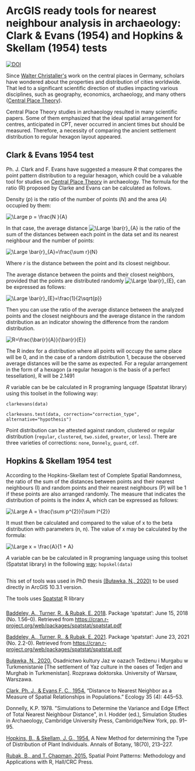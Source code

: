 # ArcGIS ready tools for nearest neighbour analysis in archaeology: Clark & Evans (1954) and Hopkins & Skellam (1954) tests


[![DOI](https://zenodo.org/badge/DOI/10.5281/zenodo.5544445.svg)](https://doi.org/10.5281/zenodo.5544445)


Since [Walter Christaller's](https://www.worldcat.org/title/central-places-in-southern-germany/oclc/635646611&referer=brief_results) work on the central places in Germany, scholars have wondered about the properties and distribution of cities worldwide. That led to a significant scientific direction of studies impacting various disciplines, such as geography, economics, archaeology, and many others ([Central Place Theory](https://www.sciencedirect.com/topics/earth-and-planetary-sciences/central-place-theory)). 


Central Place Theory studies in archaeology resulted in many scientific papers. Some of them emphasized that the ideal spatial arrangement for centres, anticipated in CPT, never occurred in ancient times but should be measured. Therefore, a necessity of comparing the ancient settlement distribution to regular hexagon layout appeared.  

## Clark & Evans 1954 test 

Ph. J. Clark and F. Evans have suggested a measure *R* that compares the point pattern distribution to a regular hexagon, which could be a valuable tool for studies on [Central Place Theory](https://www.sciencedirect.com/topics/earth-and-planetary-sciences/central-place-theory) in archaeology. The formula for the ratio (R) proposed by Clarke and Evans can be calculated as follows. 

Density (*p*) is the ratio of the number of points (*N*) and the area (*A*) occupied by them: 

![\Large p = \frac{N }{A}](https://latex.codecogs.com/svg.image?p&space;=&space;\frac{N&space;}{A}) 

In that case, the average distance ![\Large \bar{r}_{A}](https://latex.codecogs.com/svg.image?\bar{r}_{A}) is the ratio of the sum of the distances between each point in the data set and its nearest neighbour and the number of points: 

![\Large \bar{r}_{A}=\frac{\sum r}{N}](https://latex.codecogs.com/svg.image?\bar{r}_{A}=\frac{\sum&space;r}{N})

  Where *r* is the distance between the point and its closest neighbour. 
  
The average distance between the points and their closest neighbors, provided that the points are distributed randomly ![\Large \bar{r}_{E}](https://latex.codecogs.com/svg.image?\bar{r}_{E}), can be expressed as follows: 

![\Large \bar{r}_{E}=\frac{1}{2\sqrt{p}}](https://latex.codecogs.com/svg.image?\bar{r}_{E}=\frac{1}{2\sqrt{p}})

Then you can use the ratio of the average distance between the analyzed points and the closest neighbours and the average distance in the random distribution as an indicator showing the difference from the random distribution. 

![R=\frac{\bar{r}_{A}}{\bar{r}_{E}}](https://latex.codecogs.com/svg.image?R=\frac{\bar{r}_{A}}{\bar{r}_{E}})

The R index for a distribution where all points will occupy the same place will be 0, and in the case of a random distribution 1, because the observed average distances will be the same as expected. For a regular arrangement in the form of a hexagon (a regular hexagon is the basis of a perfect tessellation), R will be 2.1491 

*R* variable can be be calculated in R programing language (Spatstat library) using this toolset in the following way:

`clarkevans(data)`

`clarkevans.test(data, correction="correction_type", alternative="hypothesis")`

Point distribution can be attested against random, clustered or regular distribution (`regular`, `clustered`, `two.sided`, `greater`, or `less`). There are three varieties of corrections: `none`, `Donnely`, `guard`, `cdf`.


## Hopkins & Skellam 1954 test 

According to the Hopkins-Skellam test of Complete Spatial Randomness, the ratio of the sum of the distances between points and their nearest neighbours (I) and random points and their nearest neighbours (P) will be 1 if these points are also arranged randomly. The measure that indicates the distribution of points is the index A, which can be expressed as follows:

![\Large A = \frac{\sum p^{2}}{\sum I^{2}}](https://latex.codecogs.com/svg.image?A&space;=&space;\frac{\sum&space;p^{2}}{\sum&space;I^{2}}) 

It must then be calculated and compared to the value of x to the beta distribution with parameters (n, n). The value of x may be calculated by the formula: 

![\Large x = \frac{A}{1 + A}](https://latex.codecogs.com/svg.image?x&space;=&space;\frac{A}{1&space;&plus;&space;A}) 

*A* variable can be be calculated in R programing language using this toolset (Spatstat library) in the following [way](https://www.rdocumentation.org/packages/spatstat.core/versions/2.1-2/topics/hopskel):
`hopskel(data)`

##  


This set of tools was used in PhD thesis [(Buławka, N., 2020)](https://www.researchgate.net/publication/345728606_Bulawka_Nazarij_2020_Osadnictwo_Kultury_Jaz_w_Oazach_Tedzenu_i_Murgabu_w_Turkmenistanie_The_Settlement_of_Yaz_Culture_in_the_Oases_of_Tedjen_and_Murghab_in_Turkmenistan_Rozprawa_Doktorska_Warsaw_Unive)  to be used directly in ArcGIS 10.3.1 version.

The tools uses [Spatstat](https://cran.r-project.org/web/packages/spatstat/index.html) R library 
###
[Baddeley, A., Turner, R., & Rubak, E. 2018](https://cran.r-project.org/web/packages/spatstat/spatstat.pdf). Package ‘spatstat’: June 15, 2018 (No. 1.56–0). Retrieved from https://cran.r-project.org/web/packages/spatstat/spatstat.pdf

[Baddeley, A., Turner, R., & Rubak, E. 2021](https://cran.r-project.org/web/packages/spatstat/spatstat.pdf). Package ‘spatstat’: June 23, 2021 (No. 2.2-0). Retrieved from https://cran.r-project.org/web/packages/spatstat/spatstat.pdf


[Buławka, N., 2020.](https://www.researchgate.net/publication/345728606_Bulawka_Nazarij_2020_Osadnictwo_Kultury_Jaz_w_Oazach_Tedzenu_i_Murgabu_w_Turkmenistanie_The_Settlement_of_Yaz_Culture_in_the_Oases_of_Tedjen_and_Murghab_in_Turkmenistan_Rozprawa_Doktorska_Warsaw_Unive) Osadnictwo kultury Jaz w oazach Tedżenu i Murgabu w Turkmenistanie [The settlement of Yaz culture in the oases of Tedjen and Murghab in Turkmenistan]. Rozprawa doktorska. University of Warsaw, Warszawa.

[Clark, Ph. J., & Evans F. C., 1954.](https://doi.org/10.2307/1931034) “Distance to Nearest Neighbor as a Measure of Spatial Relationships in Populations.” Ecology 35 (4): 445–53.

Donnelly, K.P. 1978. "Simulations to Determine the Variance and Edge Effect of Total Nearest Neighbour Distance", in I. Hodder (ed.), Simulation Studies in Archaeology, Cambridge University Press, Cambridge/New York, pp. 91–95.

[Hopkins, B., & Skellam, J. G., 1954.](https://www.jstor.org/stable/42907238 ) A New Method for determining the Type of Distribution of Plant Individuals. Annals of Botany, 18(70), 213–227.

[Rubak, B., and T. Chapman, 2015.](https://www.routledge.com/Spatial-Point-Patterns-Methodology-and-Applications-with-R/Baddeley-Rubak-Turner/p/book/9781482210200) Spatial Point Patterns: Methodology and Applications with R, Hall/CRC Press.


